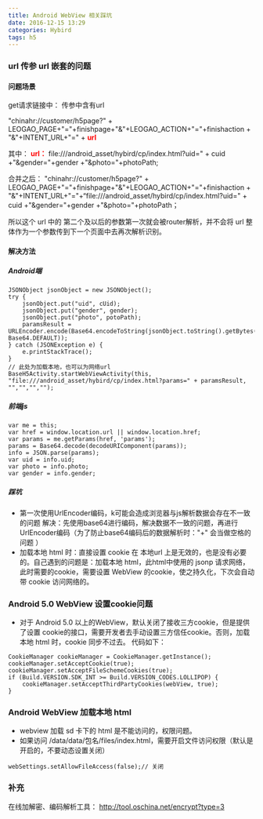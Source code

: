 ```yaml
---
title: Android WebView 相关踩坑
date: 2016-12-15 13:29
categories: Hybird
tags: h5
---
```

### url 传参 url 嵌套的问题
#### 问题场景
get请求链接中： 传参中含有url

"chinahr://customer/h5page?" + LEOGAO_PAGE+"="+finishpage+"&"+LEOGAO_ACTION+"="+finishaction + "&"+INTENT_URL+"=" + <b><font color="red">url</font></b>

其中：
<b><font color="red">url：</font></b>  file:///android_asset/hybird/cp/index.html?uid=" + cuid +"&gender="+gender +"&photo="+photoPath;

合并之后：
"chinahr://customer/h5page?" + LEOGAO_PAGE+"="+finishpage+"&"+LEOGAO_ACTION+"="+finishaction + "&"+INTENT_URL+"="+“file:///android_asset/hybird/cp/index.html?uid=" + cuid +"&gender="+gender +"&photo="+photoPath；

所以这个 url 中的 第二个及以后的参数第一次就会被router解析，并不会将 url 整体作为一个参数传到下一个页面中去再次解析识别。
#### 解决方法
##### Android端
```
JSONObject jsonObject = new JSONObject();
try {
    jsonObject.put("uid", cUid);
    jsonObject.put("gender", gender);
    jsonObject.put("photo", potoPath);
    paramsResult =  URLEncoder.encode(Base64.encodeToString(jsonObject.toString().getBytes(), Base64.DEFAULT));
} catch (JSONException e) {
    e.printStackTrace();
}
// 此处为加载本地，也可以为网络url
BaseH5Activity.startWebViewActivity(this, "file:///android_asset/hybird/cp/index.html?params=" + paramsResult, "","","","");
```
##### 前端js
```
var me = this;
var href = window.location.url || window.location.href;
var params = me.getParams(href, 'params');
params = Base64.decode(decodeURIComponent(params));
info = JSON.parse(params);
var uid = info.uid;
var photo = info.photo;
var gender = info.gender;
```
##### 踩坑
* 第一次使用UrlEncoder编码，k可能会造成浏览器与js解析数据会存在不一致的问题
解决：先使用base64进行编码，解决数据不一致的问题，再进行UrlEncoder编码（为了防止base64编码后的数据解析时："+" 会当做空格的问题 ） 
* 加载本地 html 时：直接设置 cookie 在 本地url 上是无效的，也是没有必要的。自己遇到的问题是：加载本地 html，此html中使用的 jsonp 请求网络，此时需要的cookie，需要设置 WebView 的cookie，使之持久化，下次会自动带 cookie 访问网络的。
### Android 5.0 WebView 设置cookie问题

* 对于 Android 5.0 以上的WebView，默认关闭了接收三方cookie，但是提供了设置 cookie的接口，需要开发者去手动设置三方信任cookie。否则，加载本地 html 时，cookie 同步不过去。
代码如下：

```
CookieManager cookieManager = CookieManager.getInstance();
cookieManager.setAcceptCookie(true);
cookieManager.setAcceptFileSchemeCookies(true);
if (Build.VERSION.SDK_INT >= Build.VERSION_CODES.LOLLIPOP) {
    cookieManager.setAcceptThirdPartyCookies(webView, true);
}
```
### Android WebView 加载本地 html

* webview 加载 sd 卡下的 html 是不能访问的，权限问题。
* 如果访问 /data/data/包名/files/index.html，需要开启文件访问权限（默认是开启的，不要动态设置关闭）
```
webSettings.setAllowFileAccess(false);// 关闭
```

### 补充
在线加解密、编码解析工具：
http://tool.oschina.net/encrypt?type=3
